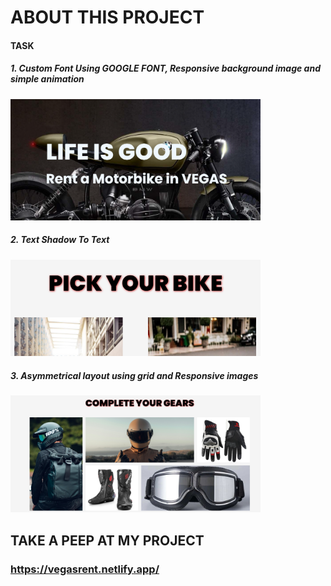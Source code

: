 # ABOUT THIS PROJECT

#### TASK

##### 1. Custom Font Using GOOGLE FONT,  Responsive background image and simple animation

<p><img src="img/task01.png" width = "400px"/></p>

##### 2. Text Shadow To Text
<p><img src="img/task02.png" width = "400px"/></p>

##### 3.  Asymmetrical layout using grid  and  Responsive images
<p><img src="img/task03.png" width = "400px"/></p>






















## TAKE A PEEP AT MY PROJECT

### https://vegasrent.netlify.app/

